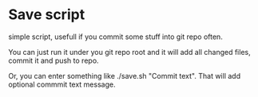 # Save script

simple script, usefull if you commit some stuff into git repo often.

You can just run it under you git repo root and it will add all changed files, commit it and push to repo.

Or, you can enter something like ./save.sh "Commit text". That will add optional commmit text message.
